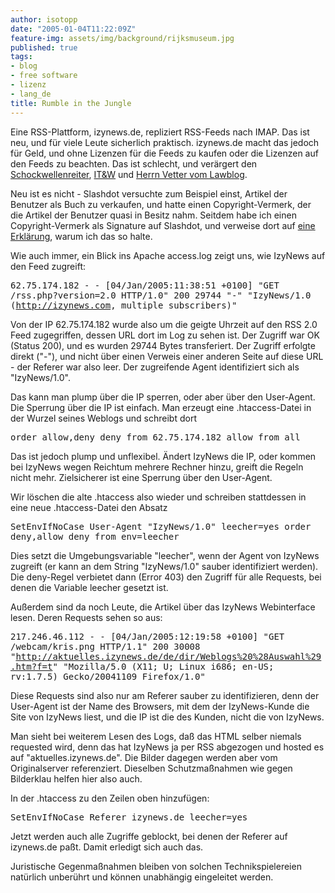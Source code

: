 ```yaml
---
author: isotopp
date: "2005-01-04T11:22:09Z"
feature-img: assets/img/background/rijksmuseum.jpg
published: true
tags:
- blog
- free software
- lizenz
- lang_de
title: Rumble in the Jungle
---
```

Eine RSS-Plattform, izynews.de, repliziert RSS-Feeds nach IMAP. Das ist neu, und für viele Leute sicherlich praktisch. izynews.de macht das jedoch für Geld, und ohne Lizenzen für die Feeds zu kaufen oder die Lizenzen auf den Feeds zu beachten. Das ist schlecht, und verärgert den <a href="http://blog.schockwellenreiter.de/7558">Schockwellenreiter</a>, <a href="http://www.industrial-technology-and-witchcraft.de/index.php/ITW/13214">IT&W</a> und <a href="http://www.lawblog.de/index.php/archives/2005/01/04/content-klau/">Herrn Vetter vom Lawblog</a>.

Neu ist es nicht - Slashdot versuchte zum Beispiel einst, Artikel der Benutzer als Buch zu verkaufen, und hatte einen Copyright-Vermerk, der die Artikel der Benutzer quasi in Besitz nahm. Seitdem habe ich einen Copyright-Vermerk als Signature auf Slashdot, und verweise dort auf <a href="http://kris.koehntopp.de/copyright.txt">eine Erklärung</a>, warum ich das so halte.

Wie auch immer, ein Blick ins Apache access.log zeigt uns, wie IzyNews auf den Feed zugreift:


<tt>62.75.174.182 - - [04/Jan/2005:11:38:51 +0100] 
  "GET /rss.php?version=2.0 HTTP/1.0" 200 29744 
  "-" 
  "IzyNews/1.0 (http://izynews.com, multiple subscribers)"</tt>

Von der IP 62.75.174.182 wurde also um die geigte Uhrzeit auf den RSS 2.0 Feed zugegriffen, dessen URL dort im Log zu sehen ist. Der Zugriff war OK (Status 200), und es wurden 29744 Bytes transferiert. Der Zugriff erfolgte direkt ("-"), und nicht über einen Verweis einer anderen Seite auf diese URL - der Referer war also leer. Der zugreifende Agent identifiziert sich als "IzyNews/1.0".

Das kann man plump über die IP sperren, oder aber über den User-Agent. Die Sperrung über die IP ist einfach. Man erzeugt eine .htaccess-Datei in der Wurzel seines Weblogs und schreibt dort

<tt>
order allow,deny
deny from 62.75.174.182
allow from all</tt>

Das ist jedoch plump und unflexibel. Ändert IzyNews die IP, oder kommen bei IzyNews wegen Reichtum mehrere Rechner hinzu, greift die Regeln nicht mehr. Zielsicherer ist eine Sperrung über den User-Agent.

Wir löschen die alte .htaccess also wieder und schreiben stattdessen in eine neue .htaccess-Datei den Absatz

<tt>SetEnvIfNoCase User-Agent "IzyNews/1.0" leecher=yes
order deny,allow
deny from env=leecher</tt>

Dies setzt die Umgebungsvariable "leecher", wenn der Agent von IzyNews zugreift (er kann an dem String "IzyNews/1.0" sauber identifiziert werden). Die deny-Regel verbietet dann (Error 403) den Zugriff für alle Requests, bei denen die Variable leecher gesetzt ist.

Außerdem sind da noch Leute, die Artikel über das IzyNews Webinterface lesen. Deren Requests sehen so aus:

<tt>217.246.46.112 - - [04/Jan/2005:12:19:58 +0100] 
  "GET /webcam/kris.png HTTP/1.1" 200 30008
  "http://aktuelles.izynews.de/de/dir/Weblogs%20%28Auswahl%29.htm?f=t"
  "Mozilla/5.0 (X11; U; Linux i686; en-US; rv:1.7.5) Gecko/20041109 Firefox/1.0"</tt>

Diese Requests sind also nur am Referer sauber zu identifizieren, denn der User-Agent ist der Name des Browsers, mit dem der IzyNews-Kunde die Site von IzyNews liest, und die IP ist die des Kunden, nicht die von IzyNews. 

Man sieht bei weiterem Lesen des Logs, daß das HTML selber niemals requested wird, denn das hat IzyNews ja per RSS abgezogen und hosted es auf "aktuelles.izynews.de". Die Bilder dagegen werden aber vom Originalserver referenziert. Dieselben Schutzmaßnahmen wie gegen Bilderklau helfen hier also auch. 

In der .htaccess zu den Zeilen oben hinzufügen:

<tt>SetEnvIfNoCase Referer izynews.de leecher=yes</tt>

Jetzt werden auch alle Zugriffe geblockt, bei denen der Referer auf izynews.de paßt. Damit erledigt sich auch das.

Juristische Gegenmaßnahmen bleiben von solchen Technikspielereien natürlich unberührt und können unabhängig eingeleitet werden.
